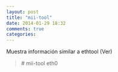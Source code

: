 ```yaml
---
layout: post
title: "mii-tool"
date: 2014-01-29 18:32
comments: true
categories: 
---
```

Muestra información similar a ethtool (Ver)

>\# mii-tool eth0

